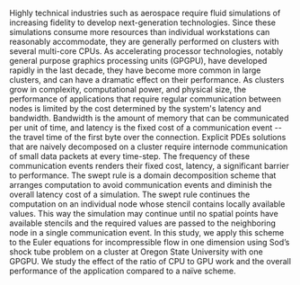 Highly technical industries such as aerospace require fluid simulations of increasing fidelity to develop next-generation technologies. Since these simulations consume more resources than individual workstations can reasonably accommodate, they are generally performed on clusters with several multi-core CPUs. As accelerating processor technologies, notably general purpose graphics processing units (GPGPU), have developed rapidly in the last decade, they have become more common in large clusters, and can have a dramatic effect on their performance. As clusters grow in complexity, computational power, and physical size, the performance of applications that require regular communication between nodes is limited by the cost determined by the system's latency and bandwidth. Bandwidth is the amount of memory that can be communicated per unit of time, and latency is the fixed cost of a communication event -- the travel time of the first byte over the connection. Explicit PDEs solutions that are naively decomposed on a cluster require internode communication of small data packets at every time-step.  The frequency of these communication events renders their fixed cost, latency, a significant barrier to performance.  The swept rule is a domain decomposition scheme that arranges computation to avoid communication events and diminish the overall latency cost of a simulation.  The swept rule continues the computation on an individual node whose stencil contains locally available values.  This way the simulation may continue until no spatial points have available stencils and the required values are passed to the neighboring node in a single communication event.  In this study, we apply this scheme to the Euler equations for incompressible flow in one dimension using Sod’s shock tube problem on a cluster at Oregon State University with one GPGPU.  We study the effect of the ratio of CPU to GPU work and the overall performance of the application compared to a naïve scheme.